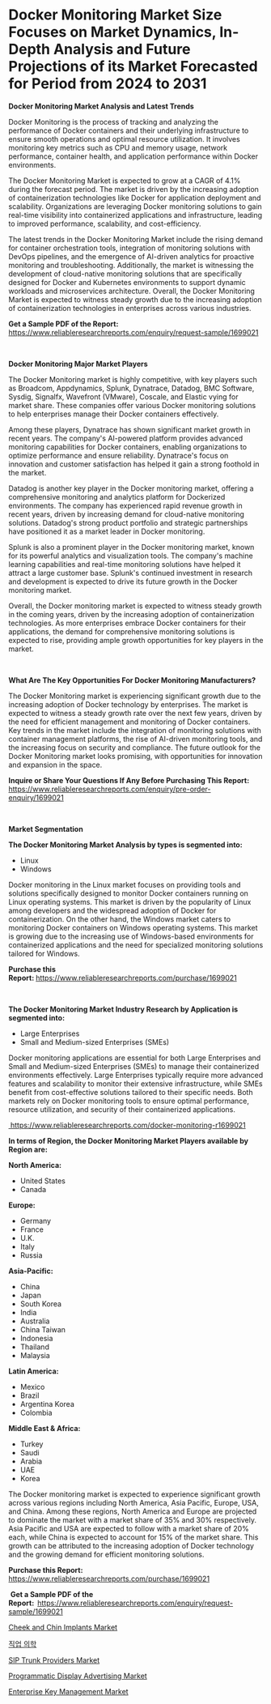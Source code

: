 <p><h1>Docker Monitoring Market Size Focuses on Market Dynamics, In-Depth Analysis and Future Projections of its Market Forecasted for Period from 2024 to 2031</h1></p><p><strong>Docker Monitoring Market Analysis and Latest Trends</strong></p>
<p><p>Docker Monitoring is the process of tracking and analyzing the performance of Docker containers and their underlying infrastructure to ensure smooth operations and optimal resource utilization. It involves monitoring key metrics such as CPU and memory usage, network performance, container health, and application performance within Docker environments.</p><p>The Docker Monitoring Market is expected to grow at a CAGR of 4.1% during the forecast period. The market is driven by the increasing adoption of containerization technologies like Docker for application deployment and scalability. Organizations are leveraging Docker monitoring solutions to gain real-time visibility into containerized applications and infrastructure, leading to improved performance, scalability, and cost-efficiency.</p><p>The latest trends in the Docker Monitoring Market include the rising demand for container orchestration tools, integration of monitoring solutions with DevOps pipelines, and the emergence of AI-driven analytics for proactive monitoring and troubleshooting. Additionally, the market is witnessing the development of cloud-native monitoring solutions that are specifically designed for Docker and Kubernetes environments to support dynamic workloads and microservices architecture. Overall, the Docker Monitoring Market is expected to witness steady growth due to the increasing adoption of containerization technologies in enterprises across various industries.</p></p>
<p><strong>Get a Sample PDF of the Report:&nbsp;</strong> <a href="https://www.reliableresearchreports.com/enquiry/request-sample/1699021">https://www.reliableresearchreports.com/enquiry/request-sample/1699021</a></p>
<p>&nbsp;</p>
<p><strong>Docker Monitoring Major Market Players</strong></p>
<p><p>The Docker Monitoring market is highly competitive, with key players such as Broadcom, Appdynamics, Splunk, Dynatrace, Datadog, BMC Software, Sysdig, Signalfx, Wavefront (VMware), Coscale, and Elastic vying for market share. These companies offer various Docker monitoring solutions to help enterprises manage their Docker containers effectively.</p><p>Among these players, Dynatrace has shown significant market growth in recent years. The company's AI-powered platform provides advanced monitoring capabilities for Docker containers, enabling organizations to optimize performance and ensure reliability. Dynatrace's focus on innovation and customer satisfaction has helped it gain a strong foothold in the market.</p><p>Datadog is another key player in the Docker monitoring market, offering a comprehensive monitoring and analytics platform for Dockerized environments. The company has experienced rapid revenue growth in recent years, driven by increasing demand for cloud-native monitoring solutions. Datadog's strong product portfolio and strategic partnerships have positioned it as a market leader in Docker monitoring.</p><p>Splunk is also a prominent player in the Docker monitoring market, known for its powerful analytics and visualization tools. The company's machine learning capabilities and real-time monitoring solutions have helped it attract a large customer base. Splunk's continued investment in research and development is expected to drive its future growth in the Docker monitoring market.</p><p>Overall, the Docker monitoring market is expected to witness steady growth in the coming years, driven by the increasing adoption of containerization technologies. As more enterprises embrace Docker containers for their applications, the demand for comprehensive monitoring solutions is expected to rise, providing ample growth opportunities for key players in the market.</p></p>
<p>&nbsp;</p>
<p><strong>What Are The Key Opportunities For Docker Monitoring Manufacturers?</strong></p>
<p><p>The Docker Monitoring market is experiencing significant growth due to the increasing adoption of Docker technology by enterprises. The market is expected to witness a steady growth rate over the next few years, driven by the need for efficient management and monitoring of Docker containers. Key trends in the market include the integration of monitoring solutions with container management platforms, the rise of AI-driven monitoring tools, and the increasing focus on security and compliance. The future outlook for the Docker Monitoring market looks promising, with opportunities for innovation and expansion in the space.</p></p>
<p><strong>Inquire or Share Your Questions If Any Before Purchasing This Report:</strong> <a href="https://www.reliableresearchreports.com/enquiry/pre-order-enquiry/1699021">https://www.reliableresearchreports.com/enquiry/pre-order-enquiry/1699021</a></p>
<p>&nbsp;</p>
<p><strong>Market Segmentation</strong></p>
<p><strong>The Docker Monitoring Market Analysis by types is segmented into:</strong></p>
<p><ul><li>Linux</li><li>Windows</li></ul></p>
<p><p>Docker monitoring in the Linux market focuses on providing tools and solutions specifically designed to monitor Docker containers running on Linux operating systems. This market is driven by the popularity of Linux among developers and the widespread adoption of Docker for containerization. On the other hand, the Windows market caters to monitoring Docker containers on Windows operating systems. This market is growing due to the increasing use of Windows-based environments for containerized applications and the need for specialized monitoring solutions tailored for Windows.</p></p>
<p><strong>Purchase this Report:&nbsp;</strong><a href="https://www.reliableresearchreports.com/purchase/1699021">https://www.reliableresearchreports.com/purchase/1699021</a></p>
<p>&nbsp;</p>
<p><strong>The Docker Monitoring Market Industry Research by Application is segmented into:</strong></p>
<p><ul><li>Large Enterprises</li><li>Small and Medium-sized Enterprises (SMEs)</li></ul></p>
<p><p>Docker monitoring applications are essential for both Large Enterprises and Small and Medium-sized Enterprises (SMEs) to manage their containerized environments effectively. Large Enterprises typically require more advanced features and scalability to monitor their extensive infrastructure, while SMEs benefit from cost-effective solutions tailored to their specific needs. Both markets rely on Docker monitoring tools to ensure optimal performance, resource utilization, and security of their containerized applications.</p></p>
<p><a href="https://www.reliableresearchreports.com/docker-monitoring-r1699021">&nbsp;https://www.reliableresearchreports.com/docker-monitoring-r1699021</a></p>
<p><strong>In terms of Region, the Docker Monitoring Market Players available by Region are:</strong></p>
<p>
    <p> <strong> North America: </strong>
        <ul>
            <li>United States</li>
            <li>Canada</li>
        </ul>
        </p> 
    <p> <strong> Europe: </strong>
        <ul>
            <li>Germany</li>
            <li>France</li>
            <li>U.K.</li>
            <li>Italy</li>
            <li>Russia</li>
        </ul>
        </p> 
    <p> <strong> Asia-Pacific: </strong>
        <ul>
            <li>China</li>
            <li>Japan</li>
            <li>South Korea</li>
            <li>India</li>
            <li>Australia</li>
            <li>China Taiwan</li>
            <li>Indonesia</li>
            <li>Thailand</li>
            <li>Malaysia</li>
        </ul>
        </p> 
    <p> <strong> Latin America: </strong>
        <ul>
            <li>Mexico</li>
            <li>Brazil</li>
            <li>Argentina Korea</li>
            <li>Colombia</li>
        </ul>
        </p> 
    <p> <strong> Middle East & Africa: </strong>
        <ul>
            <li>Turkey</li>
            <li>Saudi</li>
            <li>Arabia</li>
            <li>UAE</li>
            <li>Korea</li>
        </ul>
    </p>
    </p>
<p><p>The Docker monitoring market is expected to experience significant growth across various regions including North America, Asia Pacific, Europe, USA, and China. Among these regions, North America and Europe are projected to dominate the market with a market share of 35% and 30% respectively. Asia Pacific and USA are expected to follow with a market share of 20% each, while China is expected to account for 15% of the market share. This growth can be attributed to the increasing adoption of Docker technology and the growing demand for efficient monitoring solutions.</p></p>
<p><strong>Purchase this Report: </strong><a href="https://www.reliableresearchreports.com/purchase/1699021">https://www.reliableresearchreports.com/purchase/1699021</a></p>
<p>&nbsp;<strong>Get a Sample PDF of the Report:&nbsp;&nbsp;</strong><a href="https://www.reliableresearchreports.com/enquiry/request-sample/1699021">https://www.reliableresearchreports.com/enquiry/request-sample/1699021</a></p>
<p><strong></strong></p>
<p><p><a href="https://www.linkedin.com/pulse/cheek-chin-implants-market-outlook-industry-overview-forecast-lpu0e?trackingId=MXg9U6Xo2uL%2BAfVWWUlqfA%3D%3D">Cheek and Chin Implants Market</a></p><p><a href="https://github.com/JackieFauhey9089475/Market-Research-Report-List-1/blob/main/168234060950.md">직업 의학</a></p><p><a href="https://www.linkedin.com/pulse/sip-trunk-providers-market-outlook-industry-overview-forecast-jv4ve?trackingId=PVKd6%2BMuOIm6RCOJlV2nuw%3D%3D">SIP Trunk Providers Market</a></p><p><a href="https://github.com/kufem1/Market-Research-Report-List-2/blob/main/programmatic-display-advertising-market.md">Programmatic Display Advertising Market</a></p><p><a href="https://github.com/kosella/Market-Research-Report-List-3/blob/main/enterprise-key-management-market.md">Enterprise Key Management Market</a></p></p>